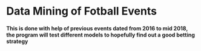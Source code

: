 # Data Mining of Fotball Events

#### This is done with help of previous events dated from 2016 to mid 2018, the program  will test different models to hopefully find out a good betting strategy


